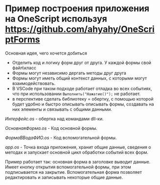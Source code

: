# Пример построения приложения на OneScript используя https://github.com/ahyahy/OneScriptForms

Основная идея, чего хочется добиться

- Отделить код и логику форм друг от друга. У каждой формы свой файл\класс
- Формы могут независимо дергать методы друг друга
- Формы могут иметь общий контекст данных, с которыми могут взаимодействовать.
- В VSCode при таком подходе работает отладка во всех событиях, что при использовании ``` Выполнить("Нажатие()"); ``` не работает.
- в перспективе сделать библиотеку = обертку, с помощью которой будет удобно и быстро описывать описывать формы, создавать на них элементы и связывать с общими данными. 

_Интерфейс.os_ - обертка над командами dll-ки.

_ОсновнаяФорма.os_ - Код основной формы.

_ФормаВВодаФИО.os_ - Код вспомогательной формы.

_app.os_ - Точка входа приложения, хранит общие данные, сведения о методах и запускает основной цикл обработки событий всех форм.

Пример работает так: основная форма в заголовке выводит данные. Имеет кнопку открытия вспомогательной формы, при этом подписывается на закрытие. Вспомогательная форма позволяет редактировать и записывать некоторые общие данные.
